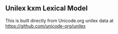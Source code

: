 Unilex kxm Lexical Model
----------------------

This is built directly from Unicode.org unilex data at
https://github.com/unicode-org/unilex
